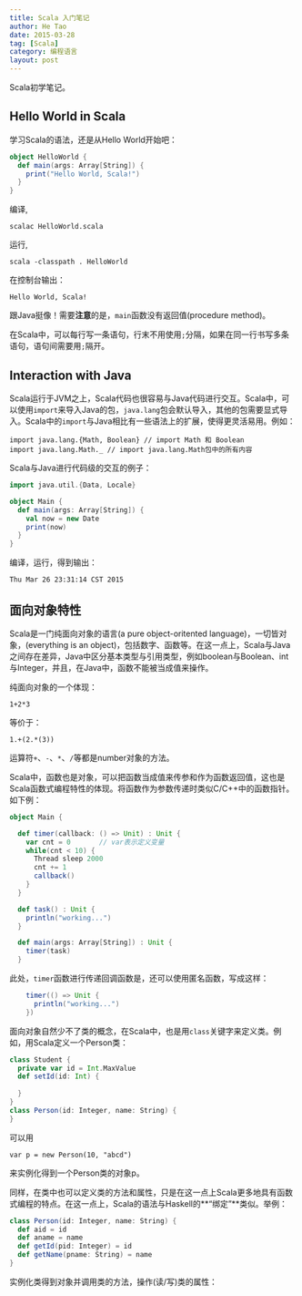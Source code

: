 ```yaml
---
title: Scala 入门笔记
author: He Tao
date: 2015-03-28
tag: [Scala]
category: 编程语言
layout: post
---
```


Scala初学笔记。

Hello World in Scala
---------------------

学习Scala的语法，还是从Hello World开始吧：

```scala
object HelloWorld {
  def main(args: Array[String]) {
    print("Hello World, Scala!")
  }
}
```

<!--more-->

编译,

    scalac HelloWorld.scala

<!--more-->

运行,

    scala -classpath . HelloWorld

在控制台输出：

    Hello World, Scala!

跟Java挺像！需要**注意**的是，`main`函数没有返回值(procedure method)。

在Scala中，可以每行写一条语句，行末不用使用`;`分隔，如果在同一行书写多条语句，语句间需要用`;`隔开。

Interaction with Java
---------------------

Scala运行于JVM之上，Scala代码也很容易与Java代码进行交互。Scala中，可以使用`import`来导入Java的包，`java.lang`包会默认导入，其他的包需要显式导入。Scala中的`import`与Java相比有一些语法上的扩展，使得更灵活易用。例如：

    import java.lang.{Math, Boolean} // import Math 和 Boolean
    import java.lang.Math._ // import java.lang.Math包中的所有内容

Scala与Java进行代码级的交互的例子：

```scala
import java.util.{Data, Locale}

object Main {
  def main(args: Array[String]) {
    val now = new Date
    print(now)
  }
}
```

编译，运行，得到输出：

    Thu Mar 26 23:31:14 CST 2015

面向对象特性
------------

Scala是一门纯面向对象的语言(a pure object-oritented language)，一切皆对象，(everything is an object)，包括数字、函数等。在这一点上，Scala与Java之间存在差异，Java中区分基本类型与引用类型，例如boolean与Boolean、int与Integer，并且，在Java中，函数不能被当成值来操作。

纯面向对象的一个体现：

    1+2*3

等价于：

    1.+(2.*(3))

运算符`+`、`-`、`*`、`/`等都是number对象的方法。

Scala中，函数也是对象，可以把函数当成值来传参和作为函数返回值，这也是Scala函数式编程特性的体现。将函数作为参数传递时类似C/C++中的函数指针。如下例：

```scala
object Main {  

  def timer(callback: () => Unit) : Unit {
    var cnt = 0       // var表示定义变量
    while(cnt < 10) {
      Thread sleep 2000
      cnt += 1
      callback()
    }
  }

  def task() : Unit {
    println("working...")
  }

  def main(args: Array[String]) : Unit {
    timer(task)
  }
```

此处，`timer`函数进行传递回调函数是，还可以使用匿名函数，写成这样：

```scala
    timer(() => Unit {
      println("working...")
    })
```

面向对象自然少不了类的概念，在Scala中，也是用`class`关键字来定义类。例如，用Scala定义一个Person类：

```scala
class Student {
  private var id = Int.MaxValue
  def setId(id: Int) {
    
  }
}
class Person(id: Integer, name: String) {
}
```

可以用

    var p = new Person(10, "abcd")

来实例化得到一个Person类的对象p。

同样，在类中也可以定义类的方法和属性，只是在这一点上Scala更多地具有函数式编程的特点。在这一点上，Scala的语法与Haskell的**“绑定”**类似。举例：



```scala
class Person(id: Integer, name: String) {
  def aid = id
  def aname = name
  def getId(pid: Integer) = id
  def getName(pname: String) = name
}
```

实例化类得到对象并调用类的方法，操作(读/写)类的属性：



